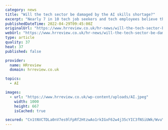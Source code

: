 ```yaml
---
category: news
title: "Will the tech sector be damaged by the AI skills shortage?"
excerpt: "Nearly 7 in 10 tech job seekers and tech employees believe that potential recruits lack the skills necessary for a career in AI. This is according to a new IBM study, which highlights that the AI skills shortage could undermine digital innovation and ..."
publishedDateTime: 2022-04-29T09:45:00Z
originalUrl: "https://www.hrreview.co.uk/hr-news/will-the-tech-sector-be-damaged-by-the-ai-skills-shortage/142007"
webUrl: "https://www.hrreview.co.uk/hr-news/will-the-tech-sector-be-damaged-by-the-ai-skills-shortage/142007"
type: article
quality: 37
heat: 37
published: false

provider:
  name: HRreview
  domain: hrreview.co.uk

topics:
  - AI

images:
  - url: "https://www.hrreview.co.uk/wp-content/uploads/AI.jpeg"
    width: 1000
    height: 667
    isCached: true

secured: "Cn1tNVCTDLa0nV7es9lFpRf2HtzwAo1rkIGxF62w4j35cYIC3fNSiUWk/WvuYmlaOhveeY8q6FVBr1dCR+rWKeiS5k50PO+g4BsXIcqRfZ+1eoKqLlvTQcyQNhOygEqqhWRvDzFFCnX9eAb6N4BkRvWiY8zfYvbvnHIntEMqbl5FDkaK4E1Pcg5ZC/It1IIxaK3pUoF9+YB5t+xegvvTM1w8aIiuwATAIbZOPMG7hiwQPByfvEy57olv+8UueeymzzqoCe9nECbS+f8NrZ3OWQcpTg7wD87IuAKCwf5RhhYi9r8vq+0yC1WHK9qZJS7HZDoF5hchdNkpANG0ts+Kif64+0YIFY7XbR39Zk+4HMg=;Kk1i6oQ668v8tXeZkfJfUA=="
---
```


